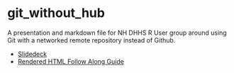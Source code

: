 # git_without_hub
A presentation and markdown file for NH DHHS R User group around using Git with a networked remote repository instead of Github.

- [Slidedeck](https://github.com/michaelvalcic/git_without_hub/blob/main/pres.pptx)
- [Rendered HTML Follow Along Guide](https://rawcdn.githack.com/michaelvalcic/git_without_hub/3951c72b1680515be5ca6e0ffdd17e6918463445/git_crash_course.html)
